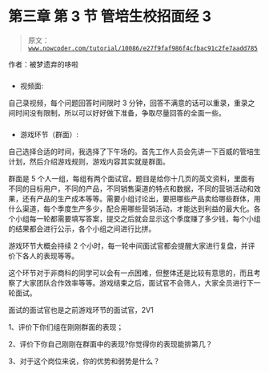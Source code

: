 # 第三章 第 3 节 管培生校招面经 3

> 原文：[`www.nowcoder.com/tutorial/10086/e27f9faf986f4cfbac91c2fe7aadd785`](https://www.nowcoder.com/tutorial/10086/e27f9faf986f4cfbac91c2fe7aadd785)

作者：被梦遗弃的哆啦  

### 

*   视频面:

自己录视频，每个问题回答时间限时 3 分钟，回答不满意的话可以重录，重录之间时间没有限制，所以可以好好做下准备，争取尽量回答的全面一些。

### 

*   游戏环节（群面）:

自己选择合适的时间，我选择了下午场的。首先工作人员会先讲一下百威的管培生计划，然后介绍游戏规则，游戏内容其实就是群面。

群面是 5 个人一组，每组有两个面试官。题目是给你十几页的英文资料，里面有不同的目标用户，不同的产品，不同销售渠道的特点和数据，不同的营销活动和效果，还有产品的生产成本等等。需要小组讨论出，要把哪些产品卖给哪些群体，用什么渠道，每个季度生产多少，配合用哪些营销活动，オ能达到利益的最大化。各个小组每一轮都需要填写答案，提交之后就会显示这个季度赚了多少钱，每个小组的结果都会进行公示，各个小组之间进行比拼。

游戏环节大概会持续 2 个小时，每一轮中间面试官都会提醒大家进行复盘，并评价下各人的表现等等。

这个环节对于非商科的同学可以会有一点困难，但整体还是比较有意思的，而且考察了大家团队合作效率等等。游戏结束之后，面试官不会筛人，大家全员进行下一轮面试。

面试的面试官也是之前游戏环节的面试官，2V1

1、评价下你们组在刚刚群面的表现；

2、评价下你自己刚刚在群面中的表现?你觉得你的表现能排第几？

3、对于这个岗位来说，你的优势和弱势是什么？